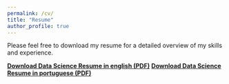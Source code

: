 ```yaml
---
permalink: /cv/
title: "Resume"
author_profile: true
---
```


Please feel free to download my resume for a detailed overview of my skills and experience.

[**Download Data Science Resume in english (PDF)**](/files/GabrielFS_Resume_DataScientist_EN.pdf)
[**Download Data Science Resume in portuguese (PDF)**](/files/GabrielFS_Resume_DataScientist_PT.pdf)

